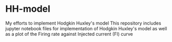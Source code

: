 # HH-model
My efforts to implement Hodgkin Huxley's model
This repository includes jupyter notebook files for implementation of Hodgkin Huxley's model as well as a plot of the Firing rate against Injected current (FI) curve
